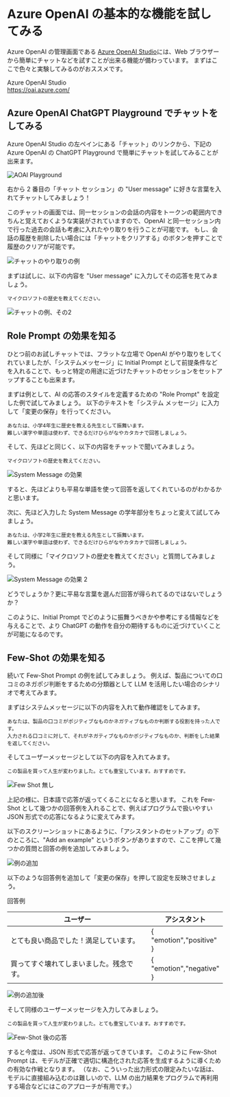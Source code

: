 # Azure OpenAI の基本的な機能を試してみる
Azure OpenAI の管理画面である [Azure OpenAI Studio](https://oai.azure.com/)には、Web ブラウザーから簡単にチャットなどを試すことが出来る機能が備わっています。
まずはここで色々と実験してみるのがおススメです。

Azure OpenAI Studio<br>
https://oai.azure.com/
## Azure OpenAI ChatGPT Playground でチャットをしてみる
Azure OpenAI Studio の左ペインにある「チャット」のリンクから、下記の Azure OpenAI の ChatGPT Playground で簡単にチャットを試してみることが出来ます。

![AOAI Playground](./img/AOAIPG001.png)

右から 2 番目の「チャット セッション」の "User message" に好きな言葉を入れてチャットしてみましょう！

このチャットの画面では、同一セッションの会話の内容をトークンの範囲内できちんと覚えておくような実装がされていますので、OpenAI と同一セッション内で行った過去の会話も考慮に入れたやり取りを行うことが可能です。
もし、会話の履歴を削除したい場合には「チャットをクリアする」のボタンを押すことで履歴のクリアが可能です。

![チャットのやり取りの例](./img/AOAIPG002.png)

まずは試しに、以下の内容を "User message" に入力してその応答を見てみましょう。

```User message
マイクロソフトの歴史を教えてください。
```

![チャットの例、その2](./img/AOAIPG003.png)

## Role Prompt の効果を知る
ひとつ前のお試しチャットでは、フラットな立場で OpenAI がやり取りをしてくれていましたが、「システムメッセージ」に Initial Prompt として前提条件などを入れることで、もっと特定の用途に近づけたチャットのセッションをセットアップすることも出来ます。

まずは例として、AI の応答のスタイルを定義するための "Role Prompt" を設定した例で試してみましょう。
以下のテキストを「システム メッセージ」に入力して「変更の保存」を行ってください。

```system message
あなたは、小学4年生に歴史を教える先生として振舞います。
難しい漢字や単語は使わず、できるだけひらがなやカタカナで回答しましょう。
```

そして、先ほどと同じく、以下の内容をチャットで聞いてみましょう。
```User message
マイクロソフトの歴史を教えてください。
```

![System Message の効果](./img/AOAIPG004.png)

すると、先ほどよりも平易な単語を使って回答を返してくれているのがわかるかと思います。

次に、先ほど入力した System Message の学年部分をちょっと変えて試してみましょう。

```system message
あなたは、小学2年生に歴史を教える先生として振舞います。
難しい漢字や単語は使わず、できるだけひらがなやカタカナで回答しましょう。
```

そして同様に「マイクロソフトの歴史を教えてください」と質問してみましょう。

![System Message の効果 2](./img/AOAIPG005.png)

どうでしょうか？更に平易な言葉を選んだ回答が得られてるのではないでしょうか？

このように、Initial Prompt でどのように振舞うべきかや参考にする情報などを与えることで、より ChatGPT の動作を自分の期待するものに近づけていくことが可能になるのです。

## Few-Shot の効果を知る
続いて Few-Shot Prompt の例を試してみましょう。
例えば、製品についての口コミのネガポジ判断をするための分類器として LLM を活用したい場合のシナリオで考えてみます。

まずはシステムメッセージに以下の内容を入れて動作確認をしてみます。

```System Message
あなたは、製品の口コミがポジティブなものかネガティブなものか判断する役割を持った人です。
入力される口コミに対して、それがネガティブなものかポジティブなものか、判断をした結果を返してください。
```

そしてユーザーメッセージとして以下の内容を入れてみます。

```User Message
この製品を買って人生が変わりました。とても重宝しています。おすすめです。
```

![Few Shot 無し](./img/FewShot001.png)

上記の様に、日本語で応答が返ってくることになると思います。
これを Few-Shot として幾つかの回答例を入れることで、例えばプログラムで扱いやすい JSON 形式での応答になるように変えてみます。

以下のスクリーンショットにあるように、「アシスタントのセットアップ」の下のところに、"Add an example" というボタンがありますので、ここを押して幾つかの質問と回答の例を追加してみましょう。

![例の追加](./img/FewShot002.png)

以下のような回答例を追加して「変更の保存」を押して設定を反映させましょう。

回答例

|  ユーザー  |  アシスタント  |
| ---- | ---- |
|  とても良い商品でした！満足しています。  |  {<br>  "emotion","positive"<br>}  |
|  買ってすぐ壊れてしまいました。残念です。  |  {<br>  "emotion","negative"<br>}   |

![例の追加後](.img/../img/FewShot003.png)

そして同様のユーザーメッセージを入力してみましょう。

```User Message
この製品を買って人生が変わりました。とても重宝しています。おすすめです。
```

![Few-Shot 後の応答](./img/FewShot004.png)

すると今度は、JSON 形式で応答が返ってきています。
このように Few-Shot Prompt は、モデルが正確で適切に構造化された応答を生成するように導くための有効な作戦となります。
（なお、こういった出力形式の限定みたいな話は、モデルに直接組み込むのは難しいので、LLM の出力結果をプログラムで再利用する場合などにはこのアプローチが有用です。）
